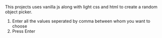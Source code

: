 This projects uses vanilla js along with light css and html to create a random object picker. 
1. Enter all the values seperated by comma between whom you want to choose
2. Press Enter